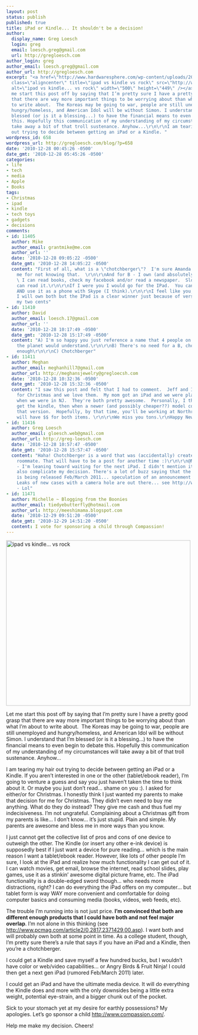 ```yaml
---
layout: post
status: publish
published: true
title: iPad or Kindle... It shouldn't be a decision!
author:
  display_name: Greg Loesch
  login: greg
  email: loesch.greg@gmail.com
  url: http://gregloesch.com
author_login: greg
author_email: loesch.greg@gmail.com
author_url: http://gregloesch.com
excerpt: "<a href=\"http://www.hardwaresphere.com/wp-content/uploads/2010/01/ipad-vs-kindle-vs-rock.jpg\"><img
  class=\"aligncenter\" title=\"ipad vs kindle vs rock\" src=\"http://www.hardwaresphere.com/wp-content/uploads/2010/01/ipad-vs-kindle-vs-rock.jpg\"
  alt=\"ipad vs kindle... vs rock\" width=\"500\" height=\"449\" /></a>\r\n\r\nLet
  me start this post off by saying that I’m pretty sure I have a pretty good grasp
  that there are way more important things to be worrying about than what I’m about
  to write about.  The Koreas may be going to war, people are still unemployed and
  hungry/homeless, and American Idol will be without Simon. I understand that I’m
  blessed (or is it a blessing...) to have the financial means to even begin to debate
  this. Hopefully this communication of my understanding of my circumstances will
  take away a bit of that troll sustenance. Anyhow...\r\n\r\nI am tearing my hair
  out trying to decide between getting an iPad or a Kindle. "
wordpress_id: 658
wordpress_url: http://gregloesch.com/blog/?p=658
date: '2010-12-28 00:45:26 -0500'
date_gmt: '2010-12-28 05:45:26 -0500'
categories:
- life
- tech
- media
- Apple
- Books
tags:
- Christmas
- ipad
- kindle
- tech toys
- gadgets
- decisions
comments:
- id: 11405
  author: Mike
  author_email: grantmike@me.com
  author_url: ''
  date: '2010-12-28 09:05:22 -0500'
  date_gmt: '2010-12-28 14:05:22 -0500'
  content: "First of all, what is a \"chotchberger\"?  I'm sure Amanda would shoot
    me for not knowing that.  \r\n\r\nAnd for B - I own (and absolutely love) a Kindle.
    \ I can read books, check my facebook and/or read a newspaper.  Slowly, but I
    can read it.\r\n\r\nIf I were you I would go for the IPad.  You can read books
    AND use it as a phone with Skype (I think).\r\n\r\nI feel like you, eventually
    I will own both but the IPad is a clear winner just because of versatility.\r\n\r\nJust
    my two cents"
- id: 11410
  author: David
  author_email: loesch.17@gmail.com
  author_url: ''
  date: '2010-12-28 10:17:49 -0500'
  date_gmt: '2010-12-28 15:17:49 -0500'
  content: "A) I'm so happy you just reference a name that 4 people on the face of
    the planet would understand.\r\n\r\nB) There's no need for a B, chotchberger is
    enough\r\n\r\nC) Chotchberger"
- id: 11411
  author: Meghan
  author_email: meghanhill7@gmail.com
  author_url: http://meghansjewelry@gregloecsh.com
  date: '2010-12-28 10:32:36 -0500'
  date_gmt: '2010-12-28 15:32:36 -0500'
  content: "I saw this post and felt that I had to comment.  Jeff and I both got Kindles
    for Christmas and we love them.  My mom got an iPad and we were playing with hers
    when we were in NJ.  They're both pretty awesome.  Personally, I think you should
    get the kindle, then when a newer (and possibly cheaper??) model comes out, buy
    that version.  Hopefully, by that time, you'll be working at Northrup in MD and
    will have $$ for both items. \r\n\r\nWe miss you tons.\r\nHappy New Year."
- id: 11416
  author: Greg Loesch
  author_email: gloesch.web@gmail.com
  author_url: http://greg-loesch.com
  date: '2010-12-28 10:57:47 -0500'
  date_gmt: '2010-12-28 15:57:47 -0500'
  content: "Haha! Chotchberger is a word that was (accidentally) created by my old
    roommate. That will have to be a post for another time :)\r\n\r\n@Meghan @Mike
    - I'm leaning toward waiting for the next iPad. I didn't mention it, but the rumors
    also complicate my decision. There's a lot of buzz saying that the next gen iPad
    is being released Feb/March 2011... speculation of an announcement end of January.
    Leaks of new cases with a camera hole are out there... see http://www.youtube.com/watch?v=TTFYnLn_qNo.\r\n\r\n@David
    - Lol"
- id: 11471
  author: Michelle ~ Blogging from the Boonies
  author_email: tiedyebutterfly@hotmail.com
  author_url: http://meeshimama.blogspot.com
  date: '2010-12-29 09:51:20 -0500'
  date_gmt: '2010-12-29 14:51:20 -0500'
  content: I vote for sponsoring a child through Compassion!
---
```

<p><a href="http://www.hardwaresphere.com/wp-content/uploads/2010/01/ipad-vs-kindle-vs-rock.jpg"><img class="aligncenter" title="ipad vs kindle vs rock" src="http://www.hardwaresphere.com/wp-content/uploads/2010/01/ipad-vs-kindle-vs-rock.jpg" alt="ipad vs kindle... vs rock" width="500" height="449" /></a></p>
<p>Let me start this post off by saying that I’m pretty sure I have a pretty good grasp that there are way more important things to be worrying about than what I’m about to write about.  The Koreas may be going to war, people are still unemployed and hungry/homeless, and American Idol will be without Simon. I understand that I’m blessed (or is it a blessing...) to have the financial means to even begin to debate this. Hopefully this communication of my understanding of my circumstances will take away a bit of that troll sustenance. Anyhow...</p>
<p>I am tearing my hair out trying to decide between getting an iPad or a Kindle. <a id="more"></a><a id="more-658"></a>If you aren’t interested in one or the other (tablet/ebook reader), I’m going to venture a guess and say you just haven’t taken the time to think about it. Or maybe you just don’t read... shame on you :). I asked for either/or for Christmas. I honestly think I just wanted my parents to make that decision for me for Christmas. They didn’t even need to buy me anything. What do they do instead? They give me cash and thus fuel my indecisiveness. I’m not ungrateful. Complaining about a Christmas gift from my parents is like... I don’t know... it’s just stupid. Plain and simple. My parents are awesome and bless me in more ways than you know.</p>
<p>I just cannot get the collective list of pros and cons of one device to outweigh the other. The Kindle (or insert any other e-ink device) is supposedly best if I just want a device for pure reading... which is the main reason I want a tablet/ebook reader. However, like lots of other people I’m sure, I look at the iPad and realize how much functionality I can get out of it. I can watch movies, get email, browse the internet, read school slides, play games, use it as a stinkin’ awesome digital picture frame, etc. The iPad functionality is a double-edged sword though... who needs more distractions, right? I can do everything the iPad offers on my computer... but tablet form is way WAY more convenient and comfortable for doing computer basics and consuming media (books, videos, web feeds, etc).</p>
<p>The trouble I’m running into is not just price.<strong> I’m convinced that both are different enough products that I could have both and not feel major overlap</strong>. I’m not alone in this thinking (see <a href="http://www.pcmag.com/article2/0,2817,2371429,00.asp">http://www.pcmag.com/article2/0,2817,2371429,00.asp</a>). I want both and will probably own both at some point in time. As a college student, though, I’m pretty sure there’s a rule that says if you have an iPad and a Kindle, then you’re a chotchberger.</p>
<p>I could get a Kindle and save myself a few hundred bucks, but I wouldn’t have color or web/video capabilities... or Angry Birds &amp; Fruit Ninja! I could then get a next gen iPad (rumored Feb/March 2011) later.</p>
<p>I could get an iPad and have the ultimate media device. It will do everything the Kindle does and more with the only downsides being a little extra weight, potential eye-strain, and a bigger chunk out of the pocket.</p>
<p>Sick to your stomach yet at my desire for earthly possessions? My apologies. Let’s go sponsor a child <a href="http://www.compassion.com/">http://www.compassion.com/</a>.</p>
<p>Help me make my decision. Cheers!</p>
